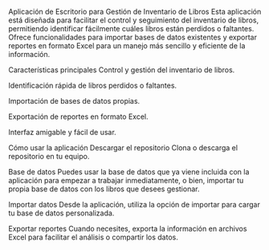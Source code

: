 Aplicación de Escritorio para Gestión de Inventario de Libros
Esta aplicación está diseñada para facilitar el control y seguimiento del inventario de libros, permitiendo identificar fácilmente cuáles libros están perdidos o faltantes. Ofrece funcionalidades para importar bases de datos existentes y exportar reportes en formato Excel para un manejo más sencillo y eficiente de la información.

Características principales
Control y gestión del inventario de libros.

Identificación rápida de libros perdidos o faltantes.

Importación de bases de datos propias.

Exportación de reportes en formato Excel.

Interfaz amigable y fácil de usar.

Cómo usar la aplicación
Descargar el repositorio
Clona o descarga el repositorio en tu equipo.

Base de datos
Puedes usar la base de datos que ya viene incluida con la aplicación para empezar a trabajar inmediatamente, o bien, importar tu propia base de datos con los libros que desees gestionar.

Importar datos
Desde la aplicación, utiliza la opción de importar para cargar tu base de datos personalizada.

Exportar reportes
Cuando necesites, exporta la información en archivos Excel para facilitar el análisis o compartir los datos.
